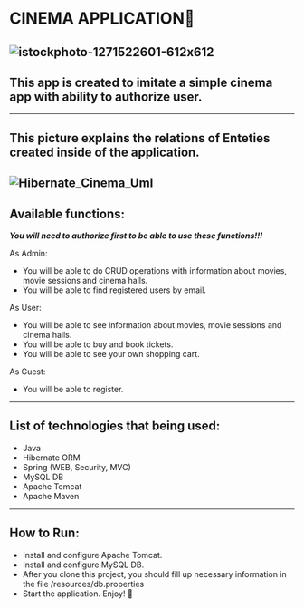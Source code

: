 # CINEMA APPLICATION🎥
![istockphoto-1271522601-612x612](https://user-images.githubusercontent.com/116887899/226686380-71f49909-b0c5-4930-89cd-84709c7348c0.jpg)
---

## This app is created to imitate a simple cinema app with ability to authorize user.
---

## This picture explains the relations of Enteties created inside of the application. 
![Hibernate_Cinema_Uml](https://user-images.githubusercontent.com/116887899/226687912-05e81252-f026-4310-8c1c-05e5e467810f.png)
---

## Available functions:

***You will need to authorize first to be able to use these functions!!!***

As Admin:
- You will be able to do CRUD operations with information about movies, movie sessions and cinema halls.
- You will be able to find registered users by email.

As User:
- You will be able to see information about movies, movie sessions and cinema halls.
- You will be able to buy and book tickets.
- You will be able to see your own shopping cart.

As Guest:
- You will be able to register.
---

## List of technologies that being used:
- Java
- Hibernate ORM
- Spring (WEB, Security, MVC)
- MySQL DB
- Apache Tomcat
- Apache Maven
---

## How to Run:
- Install and configure Apache Tomcat.
- Install and configure MySQL DB.
- After you clone this project, you should fill up necessary information in the file /resources/db.properties
- Start the application. Enjoy! 🥳
